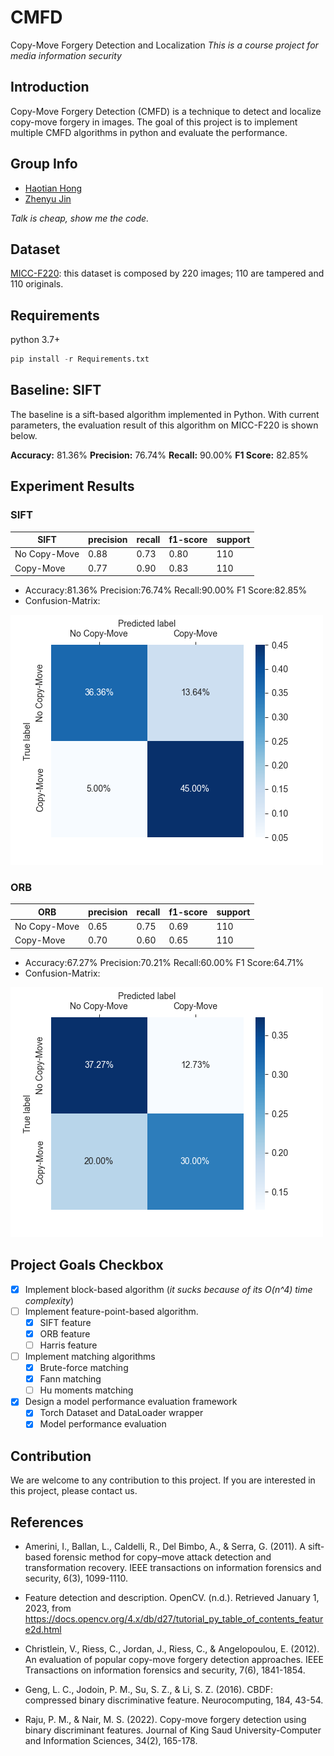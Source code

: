 # CMFD

Copy-Move Forgery Detection and Localization
*This is a course project for media information security*

## Introduction

Copy-Move Forgery Detection (CMFD) is a technique to detect and localize copy-move forgery in images. The goal of this project is to implement multiple CMFD algorithms in python and evaluate the performance.

## Group Info

+ [Haotian Hong](https://github.com/bughht)
+ [Zhenyu Jin](https://github.com/getOcr)

*Talk is cheap, show me the code.*

## Dataset

[MICC-F220](http://lci.micc.unifi.it/labd/cmfd/MICC-F220.zip): this dataset is composed by 220 images; 110 are tampered and 110 originals.

## Requirements

python 3.7+

```python
pip install -r Requirements.txt
```

## Baseline: SIFT

The baseline is a sift-based algorithm implemented in Python. With current parameters, the evaluation result of this algorithm on MICC-F220 is shown below.

**Accuracy:** 81.36%
**Precision:** 76.74%
**Recall:** 90.00%
**F1 Score:** 82.85%

## Experiment Results

### SIFT

| SIFT         | precision | recall | f1-score | support |
| ------------ | :-------- | :----- | :------- | :------ |
| No Copy-Move | 0.88      | 0.73   | 0.80     | 110     |
| Copy-Move    | 0.77      | 0.90   | 0.83     | 110     |

+ Accuracy:81.36% Precision:76.74% Recall:90.00% F1 Score:82.85%
+ Confusion-Matrix:

![cm](img/cm_SIFT.png)

### ORB

| ORB          | precision | recall | f1-score | support |
| ------------ | :-------- | :----- | :------- | :------ |
| No Copy-Move | 0.65      | 0.75   | 0.69     | 110     |
| Copy-Move    | 0.70      | 0.60   | 0.65     | 110     |

+ Accuracy:67.27% Precision:70.21% Recall:60.00% F1 Score:64.71%
+ Confusion-Matrix:

![cm](img/cm_ORB.png)

## Project Goals Checkbox

+ [x] Implement block-based algorithm (*it sucks because of its O(n^4) time complexity*)
+ [ ] Implement feature-point-based algorithm.
  + [x] SIFT feature
  + [x] ORB feature
  + [ ] Harris feature
+ [ ] Implement matching algorithms
  + [x] Brute-force matching
  + [x] Fann matching
  + [ ] Hu moments matching
+ [x] Design a model performance evaluation framework
  + [x] Torch Dataset and DataLoader wrapper
  + [x] Model performance evaluation

## Contribution

We are welcome to any contribution to this project. If you are interested in this project, please contact us.

## References

+ Amerini, I., Ballan, L., Caldelli, R., Del Bimbo, A., & Serra, G. (2011). A sift-based forensic method for copy–move attack detection and transformation recovery. IEEE transactions on information forensics and security, 6(3), 1099-1110.

+ Feature detection and description. OpenCV. (n.d.). Retrieved January 1, 2023, from https://docs.opencv.org/4.x/db/d27/tutorial_py_table_of_contents_feature2d.html 

+ Christlein, V., Riess, C., Jordan, J., Riess, C., & Angelopoulou, E. (2012). An evaluation of popular copy-move forgery detection approaches. IEEE Transactions on information forensics and security, 7(6), 1841-1854.

+ Geng, L. C., Jodoin, P. M., Su, S. Z., & Li, S. Z. (2016). CBDF: compressed binary discriminative feature. Neurocomputing, 184, 43-54.

+ Raju, P. M., & Nair, M. S. (2022). Copy-move forgery detection using binary discriminant features. Journal of King Saud University-Computer and Information Sciences, 34(2), 165-178.
